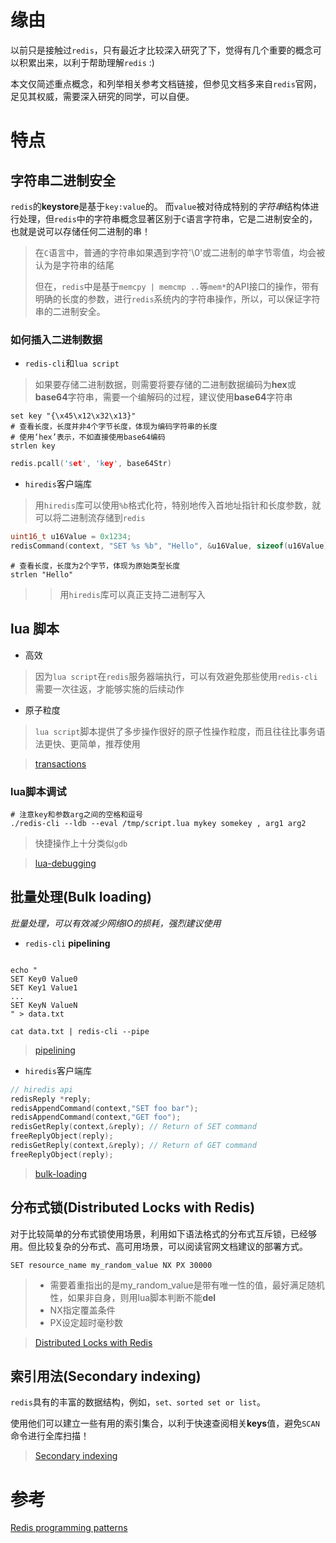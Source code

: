 

# 缘由
以前只是接触过`redis`，只有最近才比较深入研究了下，觉得有几个重要的概念可以积累出来，以利于帮助理解`redis` :)

本文仅简述重点概念，和列举相关参考文档链接，但参见文档多来自`redis`官网，足见其权威，需要深入研究的同学，可以自便。

# 特点
## 字符串二进制安全
`redis`的**keystore**是基于`key:value`的。
而`value`被对待成特别的*字符串*结构体进行处理，但`redis`中的字符串概念显著区别于`C`语言字符串，它是二进制安全的，也就是说可以存储任何二进制的串！

> 在`C`语言中，普通的字符串如果遇到字符'\0'或二进制的单字节零值，均会被认为是字符串的结尾
> 
> 但在，`redis`中是基于`memcpy | memcmp ..`等`mem*`的API接口的操作，带有明确的长度的参数，进行`redis`系统内的字符串操作，所以，可以保证字符串的二进制安全。

### 如何插入二进制数据

+ `redis-cli`和`lua script`
> 如果要存储二进制数据，则需要将要存储的二进制数据编码为**hex**或**base64**字符串，需要一个编解码的过程，建议使用**base64**字符串
```shell
set key "{\x45\x12\x32\x13}"
# 查看长度，长度并非4个字节长度，体现为编码字符串的长度
# 使用‘hex’表示，不如直接使用base64编码
strlen key
```
```c++
redis.pcall('set', 'key', base64Str)
```

+ `hiredis`客户端库
> 用`hiredis`库可以使用`%b`格式化符，特别地传入首地址指针和长度参数，就可以将二进制流存储到`redis`
```c++
uint16_t u16Value = 0x1234;
redisCommand(context, "SET %s %b", "Hello", &u16Value, sizeof(u16Value))
```
```shell
# 查看长度，长度为2个字节，体现为原始类型长度
strlen "Hello"
```

>> 用`hiredis`库可以真正支持二进制写入

## lua 脚本
+ 高效
> 因为`lua script`在`redis`服务器端执行，可以有效避免那些使用`redis-cli`需要一次往返，才能够实施的后续动作
+ 原子粒度
> `lua script`脚本提供了多步操作很好的原子性操作粒度，而且往往比事务语法更快、更简单，推荐使用

> [transactions](https://redis.io/docs/interact/transactions/)

### lua脚本调试
```shell
# 注意key和参数arg之间的空格和逗号
./redis-cli --ldb --eval /tmp/script.lua mykey somekey , arg1 arg2
```
> 快捷操作上十分类似`gdb`

> [lua-debugging](https://redis.io/docs/interact/programmability/lua-debugging/)

## 批量处理(Bulk loading)

*批量处理，可以有效减少网络IO的损耗，强烈建议使用*

+ `redis-cli` **pipelining**
```shell

echo "
SET Key0 Value0
SET Key1 Value1
...
SET KeyN ValueN
" > data.txt

cat data.txt | redis-cli --pipe

```
> [pipelining](https://redis.io/docs/manual/pipelining/)

+ `hiredis`客户端库

```c
// hiredis api
redisReply *reply;
redisAppendCommand(context,"SET foo bar");
redisAppendCommand(context,"GET foo");
redisGetReply(context,&reply); // Return of SET command
freeReplyObject(reply);
redisGetReply(context,&reply); // Return of GET command
freeReplyObject(reply);

```

> [bulk-loading](https://redis.io/docs/manual/patterns/bulk-loading/)

## 分布式锁(Distributed Locks with Redis)
对于比较简单的分布式锁使用场景，利用如下语法格式的分布式互斥锁，已经够用。但比较复杂的分布式、高可用场景，可以阅读官网文档建议的部署方式。

```shell
SET resource_name my_random_value NX PX 30000
```

>  + 需要着重指出的是my_random_value是带有唯一性的值，最好满足随机性，如果非自身，则用lua脚本判断不能**del**
>  + NX指定覆盖条件
>  + PX设定超时毫秒数

> [Distributed Locks with Redis](https://redis.io/docs/manual/patterns/distributed-locks/)

## 索引用法(Secondary indexing)
`redis`具有的丰富的数据结构，例如，`set、sorted set or list`。

使用他们可以建立一些有用的索引集合，以利于快速查阅相关**keys**值，避免`SCAN`命令进行全库扫描！

> [Secondary indexing](https://redis.io/docs/manual/patterns/indexes/)

# 参考
[Redis programming patterns](https://redis.io/docs/manual/patterns/)
